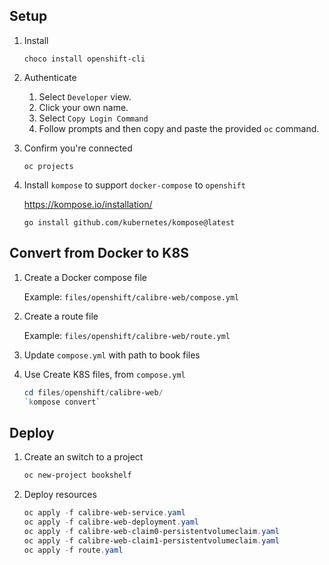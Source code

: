 ## Setup

1. Install

	`choco install openshift-cli`

2. Authenticate

	1.  Select `Developer` view.
	2.  Click your own name.
	3.  Select `Copy Login Command`
    4. Follow prompts and then copy and paste the provided `oc` command.

3. Confirm you're connected

	`oc projects`

4. Install `kompose` to support `docker-compose` to `openshift`

	https://kompose.io/installation/

	`go install github.com/kubernetes/kompose@latest`

## Convert from Docker to K8S

1. Create a Docker compose file

	Example: `files/openshift/calibre-web/compose.yml`

2. Create a route file

	Example: `files/openshift/calibre-web/route.yml`

3. Update `compose.yml` with path to book files

4. Use Create K8S files, from `compose.yml`

	```powershell
	cd files/openshift/calibre-web/
	`kompose convert`
	```

## Deploy

1. Create an switch to a project

	```powershell
	oc new-project bookshelf
	```

2. Deploy resources
 
	```powershell
	oc apply -f calibre-web-service.yaml
	oc apply -f calibre-web-deployment.yaml
	oc apply -f calibre-web-claim0-persistentvolumeclaim.yaml
	oc apply -f calibre-web-claim1-persistentvolumeclaim.yaml
	oc apply -f route.yaml
	```
